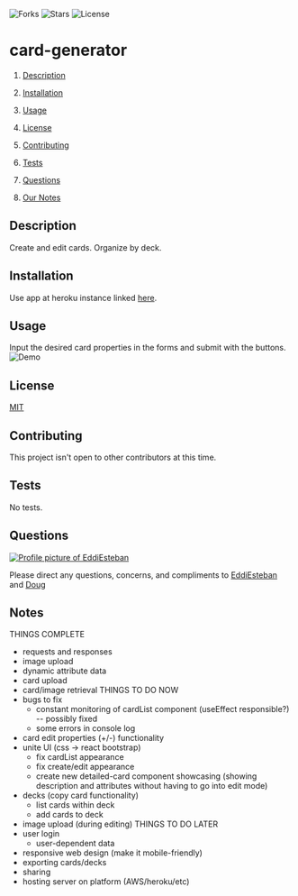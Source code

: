 ![Forks](https://img.shields.io/github/forks/AllAroundD/card-creator) ![Stars](https://img.shields.io/github/stars/AllAroundD/card-creator) ![License](https://img.shields.io/github/license/AllAroundD/card-creator)

# card-generator

1. [Description](#toc-desc)

2. [Installation](#toc-install)

3. [Usage](#toc-usage)

4. [License](#toc-license)

5. [Contributing](#toc-contrib)

6. [Tests](#toc-tests)

7. [Questions](#toc-contact)

8. [Our Notes](#notes)

<a id='toc-desc'></a>

## Description

Create and edit cards. Organize by deck.

<a id='toc-install'></a>

## Installation

Use app at heroku instance linked [here](tbd).

<a id='toc-usage'></a>

## Usage

Input the desired card properties in the forms and submit with the buttons.
![Demo](./public/assets/img/demo.gif)

<a id='toc-license'></a>

## License

[MIT](LICENSE)

<a id='toc-contrib'></a>

## Contributing

This project isn't open to other contributors at this time.

<a id='toc-tests'></a>

## Tests

No tests.

<a id='toc-contact'></a>

## Questions

<a href="https://github.com/EddiEsteban" rel="some text">![Profile picture of EddiEsteban](https://avatars1.githubusercontent.com/u/60436198?v=4)</a>

Please direct any questions, concerns, and compliments to [EddiEsteban](https://github.com/EddiEsteban) and [Doug](https://github.com/AllAroundD/)

<a id='notes'></a>

## Notes

THINGS COMPLETE

- requests and responses
- image upload
- dynamic attribute data
- card upload
- card/image retrieval
  THINGS TO DO NOW
- bugs to fix
  - constant monitoring of cardList component (useEffect responsible?) -- possibly fixed
  - some errors in console log
- card edit properties (+/-) functionality
- unite UI (css → react bootstrap)
  - fix cardList appearance
  - fix create/edit appearance
  - create new detailed-card component showcasing (showing description and attributes without having to go into edit mode)
- decks (copy card functionality)
  - list cards within deck
  - add cards to deck
- image upload (during editing)
  THINGS TO DO LATER
- user login
  - user-dependent data
- responsive web design (make it mobile-friendly)
- exporting cards/decks
- sharing
- hosting server on platform (AWS/heroku/etc)
